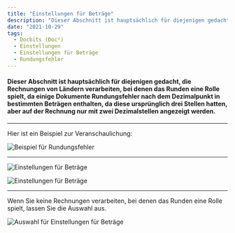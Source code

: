 ```yaml
---
title: "Einstellungen für Beträge"
description: "Dieser Abschnitt ist hauptsächlich für diejenigen gedacht, die Rechnungen von Ländern verarbeiten, bei denen das Runden eine Rolle spielt, da einige Dokumente Rundungsfehler nach dem Dezimalpunkt in bestimmten Beträgen enthalten, da diese ursprünglich drei Stellen hatten, aber auf der Rechnung nur mit zwei Dezimalstellen angezeigt werden."
date: "2021-10-29"
tags:
  - Docbits (Doc²)
  - Einstellungen
  - Einstellungen für Beträge
  - Rundungsfehler
---
```


#### Dieser Abschnitt ist hauptsächlich für diejenigen gedacht, die Rechnungen von Ländern verarbeiten, bei denen das Runden eine Rolle spielt, da einige Dokumente Rundungsfehler nach dem Dezimalpunkt in bestimmten Beträgen enthalten, da diese ursprünglich drei Stellen hatten, aber auf der Rechnung nur mit zwei Dezimalstellen angezeigt werden.

* * *

Hier ist ein Beispiel zur Veranschaulichung:

![Beispiel für Rundungsfehler](/images/docbits/Settings_Amount_2.png "Beispiel für Rundungsfehler")

* * *

![Einstellungen für Beträge](/images/docbits/Settings_Amount_1.png "Einstellungen für Beträge")

![Einstellungen für Beträge](/images/docbits/Settings_Amount_3.png "Einstellungen für Beträge")

* * *

Wenn Sie keine Rechnungen verarbeiten, bei denen das Runden eine Rolle spielt, lassen Sie die Auswahl aus.

![Auswahl für Einstellungen für Beträge](/images/docbits/Settings_Amount_4.png "Auswahl für Einstellungen für Beträge")
